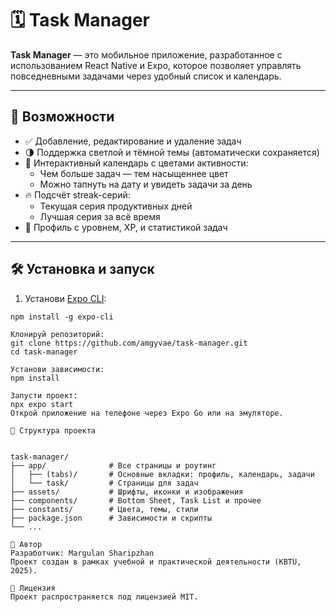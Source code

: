 # 🗓️ Task Manager

**Task Manager** — это мобильное приложение, разработанное с использованием React Native и Expo, которое позволяет управлять повседневными задачами через удобный список и календарь.

---

## 🚀 Возможности

- ✅ Добавление, редактирование и удаление задач
- 🌗 Поддержка светлой и тёмной темы (автоматически сохраняется)
- 📅 Интерактивный календарь с цветами активности:
  - Чем больше задач — тем насыщеннее цвет
  - Можно тапнуть на дату и увидеть задачи за день
- 🔥 Подсчёт streak-серий:
  - Текущая серия продуктивных дней
  - Лучшая серия за всё время
- 🎯 Профиль с уровнем, XP, и статистикой задач

---

## 🛠️ Установка и запуск

1. Установи [Expo CLI](https://docs.expo.dev/get-started/installation/):

``` 
npm install -g expo-cli

Клонируй репозиторий:
git clone https://github.com/amgyvae/task-manager.git
cd task-manager

Установи зависимости:
npm install

Запусти проект:
npx expo start
Открой приложение на телефоне через Expo Go или на эмуляторе.

📁 Структура проекта
 
 
task-manager/
├── app/              # Все страницы и роутинг
│   ├── (tabs)/       # Основные вкладки: профиль, календарь, задачи
│   └── task/         # Страницы для задач
├── assets/           # Шрифты, иконки и изображения
├── components/       # Bottom Sheet, Task List и прочее
├── constants/        # Цвета, темы, стили
├── package.json      # Зависимости и скрипты
└── ...

👤 Автор
Разработчик: Margulan Sharipzhan
Проект создан в рамках учебной и практической деятельности (KBTU, 2025).

📃 Лицензия
Проект распространяется под лицензией MIT.
